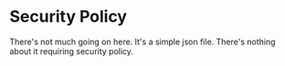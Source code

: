# Security Policy

There's not much going on here. It's a simple json file. There's nothing about it requiring security policy.
